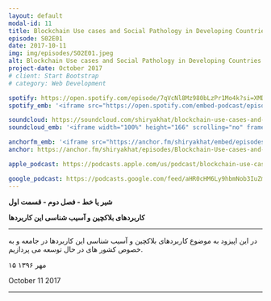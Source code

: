 ```yaml
---
layout: default
modal-id: 11
title: Blockchain Use cases and Social Pathology in Developing Countries (S02E01)
episode: S02E01
date: 2017-10-11
img: img/episodes/S02E01.jpeg
alt: Blockchain Use cases and Social Pathology in Developing Countries (S02E01)
project-date: October 2017
# client: Start Bootstrap
# category: Web Development

spotify: https://open.spotify.com/episode/7qVcNl8Mz980bLzPr1Mo4k?si=XMDFOs2qTrW9oDGdRb6NIQ
spotify_emb: '<iframe src="https://open.spotify.com/embed-podcast/episode/7qVcNl8Mz980bLzPr1Mo4k" width="100%" height="232" frameborder="0" allowtransparency="true" allow="encrypted-media"></iframe>'

soundcloud: https://soundcloud.com/shiryakhat/blockchain-use-cases-and-social-pathology-in-developing-countries-episode-1011
soundcloud_emb: '<iframe width="100%" height="166" scrolling="no" frameborder="no" allow="autoplay" src="https://w.soundcloud.com/player/?url=https%3A//api.soundcloud.com/tracks/348077789&color=%23ff5500&auto_play=false&hide_related=true&show_comments=true&show_user=true&show_reposts=false&show_teaser=true"></iframe><div style="font-size: 10px; color: #cccccc;line-break: anywhere;word-break: normal;overflow: hidden;white-space: nowrap;text-overflow: ellipsis; font-family: Interstate,Lucida Grande,Lucida Sans Unicode,Lucida Sans,Garuda,Verdana,Tahoma,sans-serif;font-weight: 100;"><a href="https://soundcloud.com/shiryakhat" title="Shir | Khat" target="_blank" style="color: #cccccc; text-decoration: none;">Shir | Khat</a> · <a href="https://soundcloud.com/shiryakhat/blockchain-use-cases-and-social-pathology-in-developing-countries-episode-1011" title="Blockchain Use cases and Social Pathology in Developing Countries (S02E01)" target="_blank" style="color: #cccccc; text-decoration: none;">Blockchain Use cases and Social Pathology in Developing Countries (S02E01)</a></div>'

anchorfm_emb: '<iframe src="https://anchor.fm/shiryakhat/embed/episodes/Blockchain-Use-cases-and-Social-Pathology-in-Developing-Countries-S02E01-e9idgg" width="100%" frameborder="0" scrolling="no"></iframe>'
anchor: https://anchor.fm/shiryakhat/episodes/Blockchain-Use-cases-and-Social-Pathology-in-Developing-Countries-S02E01-e9idgg

apple_podcast: https://podcasts.apple.com/us/podcast/blockchain-use-cases-social-pathology-in-developing/id1221206951?i=1000393848197

google_podcast: https://podcasts.google.com/feed/aHR0cHM6Ly9hbmNob3IuZm0vcy8xMWFhODUzYy9wb2RjYXN0L3Jzcw/episode/dGFnOnNvdW5kY2xvdWQsMjAxMDp0cmFja3MvMzQ4MDc3Nzg5?ved=0CBcQzsICahcKEwiw46XZ-NXpAhUAAAAAHQAAAAAQAQ
---
```


**شیر یا خط -  فصل دوم - قسمت اول**

**کاربردهای بلاکچین و آسیب شناسی این کاربردها**

------------------------------------------------------------------------------------

در این اپیزود به موضوع کاربردهای بلاکچین و آسیب شناسی این کاربردها در جامعه و به خصوص کشور های در حال توسعه می پردازیم.


۱۵ مهر ۱۳۹۶

October 11 2017


-----------------------------------------------------------------------
